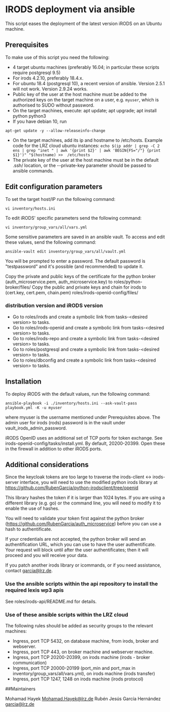 # IRODS deployment via ansible
This script eases the deployment of the latest version iRODS on an Ubuntu machine.

## Prerequisites 
To make use of this script you need the following:
*  4 target ubuntu machines (preferably 16.04; in particular these scripts require postgresql 9.5)
  *  For irods 4.2.10, preferably 18.4.x.
  *  For ubuntu 18.4 (postgresql 10), a recent version of ansible. Version 2.5.1 will not work. Version 2.9.24 works.
*  Public key of the user at the host machine must be added to the authorized keys on the
target machine on a user, e.g. `myuser`, which is authorised to SUDO without password.
*  On the target machines, execute: apt update; apt upgrade; apt install python python3
*  If you have debian 10, run 
```
apt-get update -y --allow-releaseinfo-change
```
*  On the target machines, add its ip and hostname to /etc/hosts.
Example code for the LRZ cloud ubuntu instances:
   `echo $(ip addr | grep -C 2 ens | grep "inet " | awk '{print $2}' | awk 'BEGIN{FS="/"} {print $1}')" "$(hostname) >>  /etc/hosts`
*  The private key of the user at the host machine must be in the default .ssh/ location, or the --private-key parameter should be passed to ansible commands.


## Edit configuration parameters
To set the target host/IP run the following command:

`vi inventory/hosts.ini`

To edit iRODS' specific parameters send the following command:

`vi inventory/group_vars/all/vars.yml`

Some sensitive parameters are saved in an ansible vault. To access and edit
these values, send the following command:

`ansible-vault edit inventory/group_vars/all/vault.yml`

You will be prompted to enter a password. The default password is "testpassword"
and it's possible (and recommended) to update it.

Copy the private and public keys of the certificate for the python broker (auth_microservice.pem, auth_microservice.key) to
roles/python-broker/files/
Copy the public and private keys and chain for irods to (cert.key, cert.pem, chain.pem)
roles/irods-openid-config/files/

### distribution version and iRODS version

- Go to roles/irods and create a symbolic link from tasks-\<desired version> to tasks.
- Go to roles/irods-openid and create a symbolic link from tasks-\<desired version> to tasks.
- Go to roles/irods-repo and create a symbolic link from tasks-\<desired version> to tasks.
- Go to roles/postgresql and create a symbolic link from tasks-\<desired version> to tasks.
- Go to roles/dbconfig and create a symbolic link from tasks-\<desired version> to tasks.

## Installation
To deploy iRODS with the default values, run the following command:

`ansible-playbook -i ./inventory/hosts.ini --ask-vault-pass playbook.yml -K -u myuser`

where myuser is the username mentioned under Prerequisites above.
The admin user for irods (rods) password is in the vault under vault_irods_admin_password.

iRODS OpenID uses an additional set of TCP ports for token exchange. See irods-openid-config/tasks/install.yml.
By default, 20200-20399. Open these in the firewall in addition to other iRODS ports.

## Additional considerations

Since the keycloak tokens are too large to traverse the irods-client <-> irods-server interface, you will need to use the modified python irods library at
https://github.com/RubenGarcia/python-irodsclient/tree/openid

This library hashes the token if it is larger than 1024 bytes. 
If you are using a different library (e.g. go) or the command line, you will need to modify it to enable the use of hashes.

You will need to validate your token first against the python broker (https://github.com/RubenGarcia/auth_microservice)
before you can use a hash to authentificate.

If your credentials are not accepted, the python broker will send an authentification URL, which you can use to have the user authentificate.
Your request will block until after the user authentificates; then it will proceed and you will receive your data.

If you patch another irods library or icommands, or if you need assistance, contact garcia@lrz.de.

### Use the ansible scripts within the api repository to install the required lexis wp3 apis

See roles/irods-api/README.md for details.

### Use of these ansible scripts within the LRZ cloud

The following rules should be added as security groups to the relevant machines:
- Ingress, port TCP 5432, on database machine, from irods, broker and webserver.
- Ingress, port TCP 443, on broker machine and webserver machine.
- Ingress, port TCP 20200-20399, on irods machine (irods - broker communication)
- Ingress, port TCP 20000-20199 (port_min and port_max in inventory/group_vars/all/vars.yml), on irods machine (irods transfer)
- Ingress, port TCP 1247, 1248 on irods machine (irods protocol)

##Maintainers

Mohamad Hayek <Mohamad.Hayek@lrz.de>
Rubén Jesús García Hernández <garcia@lrz.de>
